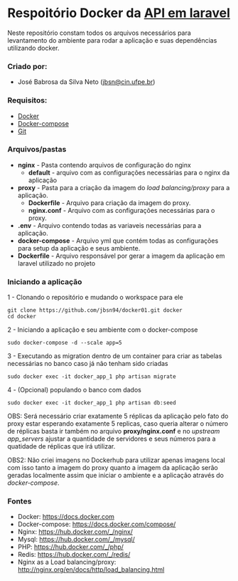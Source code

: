 # Respoitório Docker da [API em laravel](https://github.com/jbsn94/laravel-horarioaulas.git)

Neste repositório constam todos os arquivos necessários para levantamento do ambiente para rodar a aplicação e suas dependências utilizando docker.

### Criado por:

* José Babrosa da Silva Neto ([jbsn@cin.ufpe.br](mailto:jbsn@cin.ufpe.br))

### Requisitos:
* [Docker](https://docs.docker.com/install/)
* [Docker-compose](https://docs.docker.com/compose/install/#install-compose)
* [Git](https://git-scm.com/book/en/v2/Getting-Started-Installing-Git)

### Arquivos/pastas
- **nginx** - Pasta contendo arquivos de configuração do nginx
    - **default** - arquivo com as configurações necessárias para o nginx da aplicação
- **proxy** - Pasta para a criação da imagem do *load balancing/proxy* para a aplicação.
    - **Dockerfile** - Arquivo para criação da imagem do proxy.
    - **nginx.conf** - Arquivo com as configurações necessárias para o proxy.
- **.env** - Arquivo contendo todas as variaveis necessárias para a aplicação.
- **docker-compose** - Arquivo yml que contém todas as configurações para setup da aplicação e seus ambiente.
- **Dockerfile** - Arquivo responsável por gerar a imagem da aplicação em laravel utilizado no projeto

### Iniciando a aplicação

1 - Clonando o repositório e mudando o workspace para ele
```shell
git clone https://github.com/jbsn94/docker01.git docker
cd docker
```
2 - Iniciando a aplicação e seu ambiente com o docker-compose
```shell
sudo docker-compose -d --scale app=5
```
3 - Executando as migration dentro de um container para criar as tabelas necessárias no banco caso já não tenham sido criadas
```shell
sudo docker exec -it docker_app_1 php artisan migrate
```
4 - (Opcional) populando o banco com dados
```shell
sudo docker exec -it docker_app_1 php artisan db:seed
```
OBS: Será necessário criar exatamente 5 réplicas da aplicação pelo fato do proxy estar esperando exatamente 5 replicas, caso queria alterar o número de réplicas basta ir também no arquivo **proxy/nginx.conf** e no *upstream app_servers* ajustar a quantidade de servidores e seus números para a quatidade de réplicas que irá utilizar.

OBS2: Não criei imagens no Dockerhub para utilizar apenas imagens local com isso tanto a imagem do proxy quanto a imagem da aplicação serão geradas localmente assim que iniciar o ambiente e a aplicação através do *docker-compose*.

### Fontes
- Docker: https://docs.docker.com
- Docker-compose: https://docs.docker.com/compose/
- Nginx: https://hub.docker.com/_/nginx/
- Mysql: https://hub.docker.com/_/mysql/
- PHP: https://hub.docker.com/_/php/
- Redis: https://hub.docker.com/_/redis/
- Nginx as a Load balancing/proxy: http://nginx.org/en/docs/http/load_balancing.html